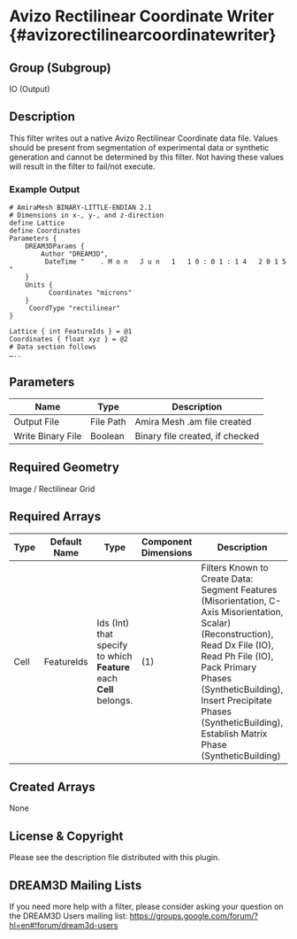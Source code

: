 Avizo Rectilinear Coordinate Writer {#avizorectilinearcoordinatewriter}
======

## Group (Subgroup) ##
IO (Output)

## Description ##

This filter writes out a native Avizo Rectilinear Coordinate data file. Values should be present from segmentation of experimental data or synthetic generation and cannot be determined by this filter. Not having these values will result in the filter to fail/not execute.

### Example Output ###


	# AmiraMesh BINARY-LITTLE-ENDIAN 2.1
	# Dimensions in x-, y-, and z-direction
	define Lattice
	define Coordinates
	Parameters {
	    DREAM3DParams {
	        Author "DREAM3D",
	         DateTime "    . M o n   J u n   1   1 0 : 0 1 : 1 4   2 0 1 5   "     
	    }
	    Units {
	          Coordinates "microns"
	    }
	     CoordType "rectilinear"
	}
	     
	Lattice { int FeatureIds } = @1
	Coordinates { float xyz } = @2
	# Data section follows
	….. 

## Parameters ##
| Name | Type | Description |
|------|------| ----------- |
| Output File | File Path | Amira Mesh .am file created|
| Write Binary File | Boolean | Binary file created, if checked |

## Required Geometry ##
Image / Rectilinear Grid

## Required Arrays ##
| Type | Default Name | Type | Component Dimensions | Description |
|------|--------------|-------------|---------|-----|
| Cell | FeatureIds | Ids (Int) that specify to which **Feature** each **Cell** belongs. | (1) | Filters Known to Create Data: Segment Features (Misorientation, C-Axis Misorientation, Scalar) (Reconstruction), Read Dx File (IO), Read Ph File (IO), Pack Primary Phases (SyntheticBuilding), Insert Precipitate Phases (SyntheticBuilding), Establish Matrix Phase (SyntheticBuilding)


## Created Arrays ##
None

## License & Copyright ##

Please see the description file distributed with this plugin.

## DREAM3D Mailing Lists ##

If you need more help with a filter, please consider asking your question on the DREAM3D Users mailing list:
https://groups.google.com/forum/?hl=en#!forum/dream3d-users


